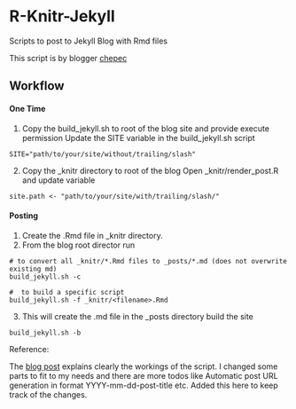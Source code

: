 # R-Knitr-Jekyll
Scripts to post to Jekyll Blog with Rmd files

This script is by blogger [chepec](https://chepec.se/2014/07/16/knitr-jekyll.html)

## Workflow

#### One Time

1. Copy the build_jekyll.sh to root of the blog site and provide execute permission
Update the SITE variable in the build_jekyll.sh script

```
SITE="path/to/your/site/without/trailing/slash"
```

2. Copy the _knitr directory to root of the blog
Open _knitr/render_post.R and update variable

```
site.path <- "path/to/your/site/with/trailing/slash/"
```

#### Posting

1. Create the .Rmd file in _knitr directory. 
2. From the blog root director run

```
# to convert all _knitr/*.Rmd files to _posts/*.md (does not overwrite existing md)
build_jekyll.sh -c

#  to build a specific script
build_jekyll.sh -f _knitr/<filename>.Rmd 
```
3. This will create the .md file in the _posts directory
build the site

```
build_jekyll.sh -b
```

Reference:

The [blog post](https://chepec.se/2014/07/16/knitr-jekyll.html) explains clearly the workings of the script. I changed some parts to fit to my needs and there are more todos like Automatic post URL generation in format YYYY-mm-dd-post-title etc. Added this here to keep track of the changes.
